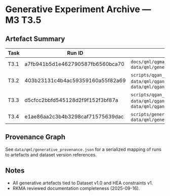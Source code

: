 # Generative Experiment Archive — M3 T3.5

## Artefact Summary
| Task | Run ID | Artefacts |
| --- | --- | --- |
| T3.1 | a7fb941b5d1e462790587fb6560bca70 | `docs/qml/qgma_architecture_evaluation.md`, `data/qml/generative_architectures.json` |
| T3.2 | 403b23131c4b4ac59359160a55f82a69 | `scripts/qgan_prototype.py`, `data/qml/qgan_candidates.csv`, `data/qml/qgan_metrics.json` |
| T3.3 | d5cfcc2bbfd545128d2f9f152f3bf87a | `scripts/qgan_property_conditioning.py`, `data/qml/qgan_conditioned_candidates.csv`, `data/qml/qgan_property_metrics.json` |
| T3.4 | e1ae86aa2c3b4b3298caf71575639dac | `scripts/generative_novelty_analysis.py`, `data/qml/generative_novelty_metrics.json` |

## Provenance Graph
See `data/qml/generative_provenance.json` for a serialized mapping of runs to artefacts and dataset version references.

## Notes
- All generative artefacts tied to Dataset v1.0 and HEA constraints v1.
- RKMA reviewed documentation completeness (2025-09-16).

